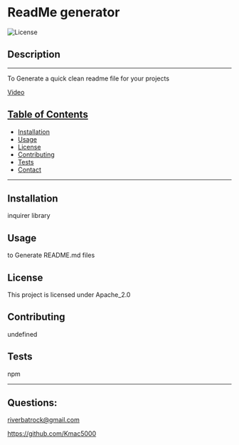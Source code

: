 # ReadMe generator

![License](https://img.shields.io/badge/License-Apache_2.0-yellow.svg)

## Description

---

To Generate a quick clean readme file for your projects

[Video](./utils/ReadMeGenerator%20-%20Copy.mp4)

## <ins>Table of Contents</ins>

- [Installation](#installation)
- [Usage](#usage)
- [License](#license)
- [Contributing](#contributing)
- [Tests](#tests)
- [Contact](#questions)

---

## Installation

inquirer library

## Usage

to Generate README.md files

## License

This project is licensed under Apache_2.0

## Contributing

undefined

## Tests

npm

---

## Questions:

riverbatrock@gmail.com

https://github.com/Kmac5000
